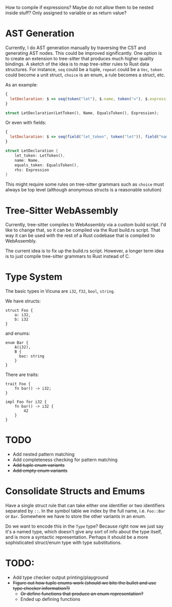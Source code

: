 How to compile if expressions? Maybe do not allow them to be nested inside stuff? Only assigned to variable or
as return value?

# AST Generation

Currently, I do AST generation manually by traversing the CST and generating AST nodes. This could be improved 
significantly. One option is to create an extension to tree-sitter that produces much higher quality bindings. 
A sketch of the idea is to map tree-sitter rules to Rust data structures. For instance, `seq` could be a tuple,
`repeat` could be a `Vec`, `token` could become a unit struct, `choice` is an enum, a rule becomes a struct, etc.

As an example:
```javascript
{
  letDeclaration: $ => seq(token("let"), $.name, token("="), $.expression)
}
```

```rust
struct LetDeclaration(LetToken(), Name, EqualsToken(), Expression);
```

Or even with fields:

```javascript
{
  letDeclaration: $ => seq(field("let_token", token("let")), field("name", $.name), field("equals_token", token("=")), field("rhs", $.expression))
}
```

```rust
struct LetDeclaration {
    let_token: LetToken(),
    name: Name,
    equals_token: EqualsToken(),
    rhs: Expression
}
```

This might require some rules on tree-sitter grammars such as `choice` must always be top level 
(although anonymous structs is a reasonable solution)

# Tree-Sitter WebAssembly

Currently, tree-sitter compiles to WebAssembly via a custom build script. I'd like to change that, so it can be compiled 
via the Rust build.rs script. That way it can be used with the rest of a Rust codebase that is compiled to WebAssembly.

The current idea is to fix up the build.rs script. However, a longer term idea is to just compile tree-sitter grammars 
to Rust instead of C.

# Type System
The basic types in Vicuna are `i32`, `f32`, `bool`, `string`.

We have structs:
```
struct Foo {
    a: i32,
    b: i32
}
```

and enums:

```
enum Bar {
    A(i32),
    B { 
      baz: string
    }
}
```

There are traits:

```
trait Foo {
    fn bar() -> i32;
}

impl Foo for i32 {
    fn bar() -> i32 {
        42
    }
}
```

# TODO
- Add nested pattern matching
- Add completeness checking for pattern matching
- ~~Add tuple enum variants~~
- ~~Add empty enum variants~~

# Consolidate Structs and Emums

Have a single struct rule that can take either one identifier or two identifiers separated by `::`.
In the symbol table we index by the full name, i.e. `Foo::Bar` or `Bar`. Somewhere we have to 
store the other variants in an enum.

Do we want to encode this in the `Type` type? Because right now we just say it's a named type,
which doesn't give any sort of info about the type itself, and is more a syntactic 
representation. Perhaps it should be a more sophisticated struct/enum type with type
substitutions.

# TODO:
- Add type checker output printing/playground
- ~~Figure out how tuple enums work (should we bite the bullet and use type checker information?)~~
  - ~~Or define functions that produce an enum representation?~~ 
  - Ended up defining functions
  
